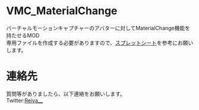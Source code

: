 # VMC_MaterialChange
バーチャルモーションキャプチャーのアバターに対してMaterialChange機能を持たせるMOD  
専用ファイルを作成する必要がありますので、[スプレットシート](https://docs.google.com/spreadsheets/d/1ZK4EPX49S2kx5fCWNPZeNW0RWiTuFNyyK3BU0oEZB48/edit?usp=sharing)を参考にお願いします。  

# 連絡先
質問等がありましたら、以下連絡をお願いします。  
Twitter:[Reiya__](https://twitter.com/Reiya__)
